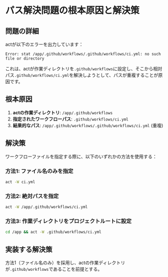 # パス解決問題の根本原因と解決策

## 問題の詳細

actが以下のエラーを出力しています：
```
Error: stat /app/.github/workflows/.github/workflows/ci.yml: no such file or directory
```

これは、actが作業ディレクトリを`.github/workflows`に設定し、そこから相対パス`.github/workflows/ci.yml`を解決しようとして、パスが重複することが原因です。

## 根本原因

1. **actの作業ディレクトリ**: `/app/.github/workflows`
2. **指定されたワークフローパス**: `.github/workflows/ci.yml`
3. **結果的なパス**: `/app/.github/workflows/.github/workflows/ci.yml` (重複)

## 解決策

ワークフローファイルを指定する際に、以下のいずれかの方法を使用する：

### 方法1: ファイル名のみを指定
```bash
act -W ci.yml
```

### 方法2: 絶対パスを指定
```bash
act -W /app/.github/workflows/ci.yml
```

### 方法3: 作業ディレクトリをプロジェクトルートに設定
```bash
cd /app && act -W .github/workflows/ci.yml
```

## 実装する解決策

方法1（ファイル名のみ）を採用し、actの作業ディレクトリが`.github/workflows`であることを前提とする。
